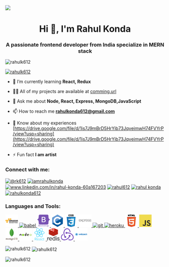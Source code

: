 <img src="https://www.google.com/url?sa=i&url=https%3A%2F%2Fwww.simplilearn.com%2Fskills-required-to-become-a-full-stack-developer-article&psig=AOvVaw1bbn9DYtks3wcoYs9jutuz&ust=1644333763618000&source=images&cd=vfe&ved=0CAsQjRxqFwoTCOjV6ejy7fUCFQAAAAAdAAAAABAD">
<h1 align="center">Hi 👋, I'm Rahul Konda</h1>
<h3 align="center">A passionate frontend developer from India specialize in MERN stack</h3>

<p align="left"> <img src="https://komarev.com/ghpvc/?username=rahulk612&label=Profile%20views&color=0e75b6&style=flat" alt="rahulk612" /> </p>

<p align="left"> <a href="https://github.com/ryo-ma/github-profile-trophy"><img src="https://github-profile-trophy.vercel.app/?username=rahulk612" alt="rahulk612" /></a> </p>

- 🌱 I’m currently learning **React, Redux**

- 👨‍💻 All of my projects are available at [comming.url](comming.url)

- 💬 Ask me about **Node, React, Express, MongoDB,JavaScript**

- 📫 How to reach me **rahulkonda612@gmail.com**

- 📄 Know about my experiences [https://drive.google.com/file/d/1is7J9mBrD5HrYib73JqveimwH74FVYrP/view?usp=sharing](https://drive.google.com/file/d/1is7J9mBrD5HrYib73JqveimwH74FVYrP/view?usp=sharing)

- ⚡ Fun fact **I am artist**

<h3 align="left">Connect with me:</h3>
<p align="left">
<a href="https://codepen.io/@rk612" target="blank"><img align="center" src="https://raw.githubusercontent.com/rahuldkjain/github-profile-readme-generator/master/src/images/icons/Social/codepen.svg" alt="@rk612" height="30" width="40" /></a>
<a href="https://twitter.com/iamrahulkonda" target="blank"><img align="center" src="https://raw.githubusercontent.com/rahuldkjain/github-profile-readme-generator/master/src/images/icons/Social/twitter.svg" alt="iamrahulkonda" height="30" width="40" /></a>
<a href="https://linkedin.com/in/www.linkedin.com/in/rahul-konda-60a167203" target="blank"><img align="center" src="https://raw.githubusercontent.com/rahuldkjain/github-profile-readme-generator/master/src/images/icons/Social/linked-in-alt.svg" alt="www.linkedin.com/in/rahul-konda-60a167203" height="30" width="40" /></a>
<a href="https://codesandbox.com/rahul612" target="blank"><img align="center" src="https://raw.githubusercontent.com/rahuldkjain/github-profile-readme-generator/master/src/images/icons/Social/codesandbox.svg" alt="rahul612" height="30" width="40" /></a>
<a href="https://fb.com/rahul konda" target="blank"><img align="center" src="https://raw.githubusercontent.com/rahuldkjain/github-profile-readme-generator/master/src/images/icons/Social/facebook.svg" alt="rahul konda" height="30" width="40" /></a>
<a href="https://instagram.com/rahulkonda612" target="blank"><img align="center" src="https://raw.githubusercontent.com/rahuldkjain/github-profile-readme-generator/master/src/images/icons/Social/instagram.svg" alt="rahulkonda612" height="30" width="40" /></a>
</p>

<h3 align="left">Languages and Tools:</h3>
<p align="left"> <a href="https://aws.amazon.com" target="_blank" rel="noreferrer"> <img src="https://raw.githubusercontent.com/devicons/devicon/master/icons/amazonwebservices/amazonwebservices-original-wordmark.svg" alt="aws" width="40" height="40"/> </a> <a href="https://babeljs.io/" target="_blank" rel="noreferrer"> <img src="https://www.vectorlogo.zone/logos/babeljs/babeljs-icon.svg" alt="babel" width="40" height="40"/> </a> <a href="https://getbootstrap.com" target="_blank" rel="noreferrer"> <img src="https://raw.githubusercontent.com/devicons/devicon/master/icons/bootstrap/bootstrap-plain-wordmark.svg" alt="bootstrap" width="40" height="40"/> </a> <a href="https://www.cprogramming.com/" target="_blank" rel="noreferrer"> <img src="https://raw.githubusercontent.com/devicons/devicon/master/icons/c/c-original.svg" alt="c" width="40" height="40"/> </a> <a href="https://www.w3schools.com/css/" target="_blank" rel="noreferrer"> <img src="https://raw.githubusercontent.com/devicons/devicon/master/icons/css3/css3-original-wordmark.svg" alt="css3" width="40" height="40"/> </a> <a href="https://expressjs.com" target="_blank" rel="noreferrer"> <img src="https://raw.githubusercontent.com/devicons/devicon/master/icons/express/express-original-wordmark.svg" alt="express" width="40" height="40"/> </a> <a href="https://git-scm.com/" target="_blank" rel="noreferrer"> <img src="https://www.vectorlogo.zone/logos/git-scm/git-scm-icon.svg" alt="git" width="40" height="40"/> </a> <a href="https://heroku.com" target="_blank" rel="noreferrer"> <img src="https://www.vectorlogo.zone/logos/heroku/heroku-icon.svg" alt="heroku" width="40" height="40"/> </a> <a href="https://www.w3.org/html/" target="_blank" rel="noreferrer"> <img src="https://raw.githubusercontent.com/devicons/devicon/master/icons/html5/html5-original-wordmark.svg" alt="html5" width="40" height="40"/> </a> <a href="https://developer.mozilla.org/en-US/docs/Web/JavaScript" target="_blank" rel="noreferrer"> <img src="https://raw.githubusercontent.com/devicons/devicon/master/icons/javascript/javascript-original.svg" alt="javascript" width="40" height="40"/> </a> <a href="https://www.mongodb.com/" target="_blank" rel="noreferrer"> <img src="https://raw.githubusercontent.com/devicons/devicon/master/icons/mongodb/mongodb-original-wordmark.svg" alt="mongodb" width="40" height="40"/> </a> <a href="https://nodejs.org" target="_blank" rel="noreferrer"> <img src="https://raw.githubusercontent.com/devicons/devicon/master/icons/nodejs/nodejs-original-wordmark.svg" alt="nodejs" width="40" height="40"/> </a> <a href="https://reactjs.org/" target="_blank" rel="noreferrer"> <img src="https://raw.githubusercontent.com/devicons/devicon/master/icons/react/react-original-wordmark.svg" alt="react" width="40" height="40"/> </a> <a href="https://redis.io" target="_blank" rel="noreferrer"> <img src="https://raw.githubusercontent.com/devicons/devicon/master/icons/redis/redis-original-wordmark.svg" alt="redis" width="40" height="40"/> </a> <a href="https://redux.js.org" target="_blank" rel="noreferrer"> <img src="https://raw.githubusercontent.com/devicons/devicon/master/icons/redux/redux-original.svg" alt="redux" width="40" height="40"/> </a> <a href="https://webpack.js.org" target="_blank" rel="noreferrer"> <img src="https://raw.githubusercontent.com/devicons/devicon/d00d0969292a6569d45b06d3f350f463a0107b0d/icons/webpack/webpack-original-wordmark.svg" alt="webpack" width="40" height="40"/> </a> </p>

<p><img align="left" src="https://github-readme-stats.vercel.app/api/top-langs?username=rahulk612&show_icons=true&locale=en&layout=compact" alt="rahulk612" /></p>

<p>&nbsp;<img align="center" src="https://github-readme-stats.vercel.app/api?username=rahulk612&show_icons=true&locale=en" alt="rahulk612" /></p>

<p><img align="center" src="https://github-readme-streak-stats.herokuapp.com/?user=rahulk612&" alt="rahulk612" /></p>

